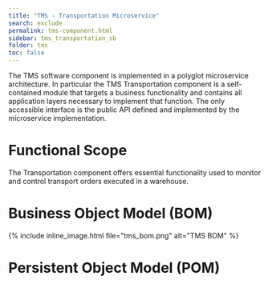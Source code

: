 ```yaml
---
title: "TMS - Transportation Microservice"
search: exclude
permalink: tms-component.html
sidebar: tms_transportation_sb
folder: tms
toc: false
---
```


The TMS software component is implemented in a polyglot microservice architecture. In particular the TMS Transportation component
is a self-contained module that targets a business functionality and contains all application layers necessary to implement that
function. The only accessible interface is the public API defined and implemented by the microservice implementation.

# Functional Scope

The Transportation component offers essential functionality used to monitor and control transport orders executed in a warehouse.

# Business Object Model (BOM)

{% include inline_image.html file="tms_bom.png" alt="TMS BOM" %}

# Persistent Object Model (POM)
